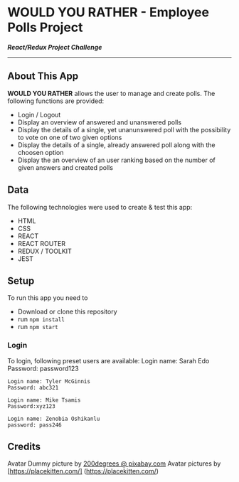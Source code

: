 # WOULD YOU RATHER - Employee Polls Project
***React/Redux Project Challenge***
___
## About This App
**WOULD YOU RATHER** allows the user to manage and create polls. 
The following functions are provided: 
- Login / Logout
- Display an overview of answered and unanswered polls
- Display the details of a single, yet unanunswered poll with the possibility to vote on one of two given options
- Display the details of a single, already answered poll along with the choosen option
- Display the an overview of an user ranking based on the number of given answers and created polls

## Data
The following technologies were used to create & test this app:
- HTML
- CSS
- REACT
- REACT ROUTER
- REDUX / TOOLKIT
- JEST

## Setup
To run this app you need to 
- Download or clone this repository
- run ```npm install```
- run ```npm start```

### Login
To login, following preset users are available: 
    Login name: Sarah Edo
    Password: password123
   
    Login name: Tyler McGinnis
    Password: abc321
    
    Login name: Mike Tsamis
    Password:xyz123
      
    Login name: Zenobia Oshikanlu
    password: pass246


## Credits
Avatar Dummy picture by [200degrees @ pixabay.com](https://pixabay.com/de/vectors/benutzerbild-symbol-platzhalter-1606939/)
Avatar pictures by [https://placekitten.com/] (https://placekitten.com/)

